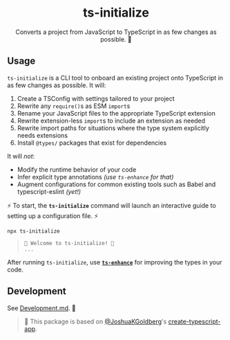<h1 align="center">ts-initialize</h1>

<p align="center">Converts a project from JavaScript to TypeScript in as few changes as possible. 💝</p>

## Usage

`ts-initialize` is a CLI tool to onboard an existing project onto TypeScript in as few changes as possible.
It will:

1. Create a TSConfig with settings tailored to your project
2. Rewrite any `require()`s as ESM `import`s
3. Rename your JavaScript files to the appropriate TypeScript extension
4. Rewrite extension-less `import`s to include an extension as needed
5. Rewrite import paths for situations where the type system explicitly needs extensions
6. Install `@types/` packages that exist for dependencies

<!-- 7. Add `: any` type annotations or `// @ts-expect-error` directives in remaining locations to prevent type errors -->

It will _not_:

- Modify the runtime behavior of your code
- Infer explicit type annotations _(use `ts-enhance` for that)_
- Augment configurations for common existing tools such as Babel and typescript-eslint _(yet!)_

⚡ To start, the **`ts-initialize`** command will launch an interactive guide to setting up a configuration file. ⚡

```shell
npx ts-initialize
```

> ```shell
> 👋 Welcome to ts-initialize! 👋
> ...
> ```

After running `ts-initialize`, use **[`ts-enhance`](../ts-enhance/README.md)** for improving the types in your code.

## Development

See [Development.md](./docs/Development.md). 💖

> 💙 This package is based on [@JoshuaKGoldberg](https://github.com/JoshuaKGoldberg)'s [create-typescript-app](https://github.com/JoshuaKGoldberg/create-typescript-app).
